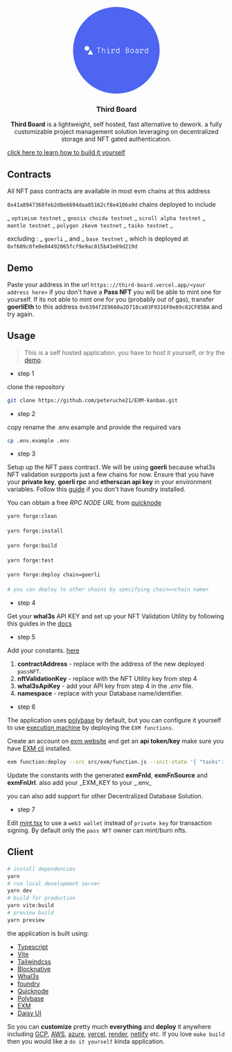 <p align="center">
    <img src="./src/assets/vector/default.svg" height="200" style="border-radius:50%">
</p>
<div align="center">
  <h3 align="center">
  Third Board
  </h3>
</div>

<div align="center">

**Third Board** is a lightweight, self hosted, fast alternative to dework. a fully customizable project management solution leveraging on decentralized storage and NFT gated authentication.

</div>

[click here to learn how to build it yourself](https://mirror.xyz/anyaogu.eth/Pf__G5CTqExqXYpbrjQcUfr6mMiJaDf1GCGMAn7TWro)

## Contracts

All NFT pass contracts are available in most evm chains at this address

`0x41a8947368feb2d8e6694daa05162cf8e4106a9d`
chains deployed to include

_ `optimism testnet` _ `gnosis choida testnet` _ `scroll alpha testnet` _ `mantle testnet` _ `polygon zkevm testnet` _ `taiko testnet` \_

excluding : _ `goerli` _ and _ `base testnet` _ which is deployed at `0xf609c8fe0e04492065fcf9e9ac015b43e69d219d`

## Demo

Paste your address in the url `https:://third-board.vercel.app/<your address here>`
if you don't have a **Pass NFT** you will be able to mint one for yourself.
If its not able to mint one for you (probably out of gas), transfer **goerliEth** to this address `0x6394f2E9660a2D718ca03F9316F0e89c82CF85BA` and try again.

## Usage

> This is a self hosted application.
> you have to host it yourself, or try the [demo](https://third-board.vercel.app).

- step 1

clone the repository

```sh
git clone https://github.com/peteruche21/EXM-kanban.git
```

- step 2

copy rename the .env.example and provide the required vars

```sh
cp .env.example .env
```

- step 3

Setup up the NFT pass contract.
We will be using **goerli** because whal3s NFT validation surpports just a few chains for now.
Ensure that you have your **private key**, **goerli rpc** and **etherscan api key** in your environment variables.
Follow this [guide]("https://book.getfoundry.sh/getting-started/installation") if you don't have foundry installed.

You can obtain a free _RPC NODE URL_ from [quicknode]("https://www.quicknode.com/")

```sh
yarn forge:clean

yarn forge:install

yarn forge:build

yarn forge:test

yarn forge:deploy chain=goerli

# you can deploy to other chains by specifying chain=<chain name>
```

- step 4

Get your **whal3s** API KEY and set up your NFT Validation Utility by following this guides in the [docs]("https://docs.whal3s.xyz/")

- step 5

Add your constants. [here](./src/constants/index.ts)

1. **contractAddress** - replace with the address of the new deployed `passNFT`.
2. **nftValidationKey** - replace with the NFT Utility key from step 4
3. **whal3sApiKey** - add your API key from step 4 in the _.env_ file.
4. **namespace** - replace with your Database name/identifier.

- step 6

The application uses [polybase]("https://polybase.xyz") by default, but you can configure it yourself to use [execution machine]("https://exm.dev")
by deploying the `EXM functions`.

Create an account on [exm website]("https://exm.dev") and get an **api token/key** make sure you have [EXM cli]("https://docs.exm.dev/cli/introduction") installed.

```sh
exm function:deploy --src src/exm/function.js --init-state '{ "tasks": [], "archive": [], "projects": [] }' --token <your exm api token/key here>

```

Update the constants with the generated **exmFnId**, **exmFnSource** and **exmFnUrl**.
also add your _EXM_KEY to your _.env\_

you can also add support for other Decentralized Database Solution.

- step 7

Edit [mint.tsx](./src/views/Mint.tsx) to use a `web3 wallet` instead of `private key` for transaction signing. By default only the `pass NFT` owner can mint/burn nfts.

## Client

```sh
# install dependencies
yarn
# run local development server
yarn dev
# build for production
yarn vite:build
# preview build
yarn preview
```

the application is built using:

- [Typescript](https://www.typescriptlang.org/)
- [Vite](https://vitejs.dev/)
- [Tailwindcss](https://tailwindcss.com)
- [Blocknative](https://onboard.blocknative.com/)
- [Whal3s](https://whal3s.xyz)
- [foundry](https://book.getfoundry.sh/)
- [Quicknode](https://www.quicknode.com)
- [Polybase](https://polybase.xyz)
- [EXM](https://exm.dev)
- [Daisy UI](https://daisyui.com)

So you can **customize** pretty much **everything** and **deploy** it anywhere including [GCP](https://cloud.google.com), [AWS](https://aws.amazon.com), [azure](https://azure.microsoft.com), [vercel](https://vercel.com/), [render](https://render.com), [netlify](https://www.netlify.com) etc.
If you love `make build` then you would like a `do it yourself` kinda application.
